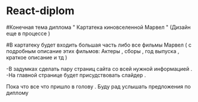 # React-diplom

#Конечная тема диплома " Картатека киновселенной Марвел " (Дизайн еще в процессе )

#В картатеку будет входить большая часть либо все фильмы Марвел ( с подробным описание этих фильмов: Актеры , сборы , год выпуска , краткое описание и тд )

-В задумках сделать пару страниц сайта со всей нужной информацией .
-На главной странице будет присудствовать слайдер .

Пока что все что пришло в голову . Буду рад услышать предложения по диплому
